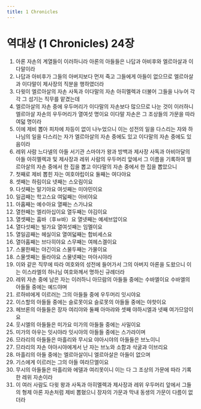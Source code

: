 ```yaml
---
title: 1 Chronicles
---
```


# 역대상 (1 Chronicles) 24장
1. 아론 자손의 계열들이 이러하니라 아론의 아들들은 나답과 아비후와 엘르아살과 이다말이라
1. 나답과 아비후가 그들의 아버지보다 먼저 죽고 그들에게 아들이 없으므로 엘르아살과 이다말이 제사장의 직분을 행하였더라
1. 다윗이 엘르아살의 자손 사독과 이다말의 자손 아히멜렉과 더불어 그들을 나누어 각각 그 섬기는 직무를 맡겼는데
1. 엘르아살의 자손 중에 우두머리가 이다말의 자손보다 많으므로 나눈 것이 이러하니 엘르아살 자손의 우두머리가 열여섯 명이요 이다말 자손은 그 조상들의 가문을 따라 여덟 명이라
1. 이에 제비 뽑아 피차에 차등이 없이 나누었으니 이는 성전의 일을 다스리는 자와 하나님의 일을 다스리는 자가 엘르아살의 자손 중에도 있고 이다말의 자손 중에도 있음이라
1. 레위 사람 느다넬의 아들 서기관 스마야가 왕과 방백과 제사장 사독과 아비아달의 아들 아히멜렉과 및 제사장과 레위 사람의 우두머리 앞에서 그 이름을 기록하여 엘르아살의 자손 중에서 한 집을 뽑고 이다말의 자손 중에서 한 집을 뽑았으니
1. 첫째로 제비 뽑힌 자는 여호야립이요 둘째는 여다야요
1. 셋째는 하림이요 넷째는 스오림이요
1. 다섯째는 말기야요 여섯째는 미야민이요
1. 일곱째는 학고스요 여덟째는 아비야요
1. 아홉째는 예수아요 열째는 스가냐요
1. 열한째는 엘리아십이요 열두째는 야김이요
1. 열셋째는 훕바（후ㅂ바）요 열넷째는 예세브압이요
1. 열다섯째는 빌가요 열여섯째는 임멜이요
1. 열일곱째는 헤실이요 열여덟째는 합비세스요
1. 열아홉째는 브다히야요 스무째는 여헤스겔이요
1. 스물한째는 야긴이요 스물두째는 가물이요
1. 스물셋째는 들라야요 스물넷째는 마아시야라
1. 이와 같은 직무에 따라 여호와의 성전에 들어가서 그의 아버지 아론을 도왔으니 이는 이스라엘의 하나님 여호와께서 명하신 규례더라
1. 레위 자손 중에 남은 자는 이러하니 아므람의 아들들 중에는 수바엘이요 수바엘의 아들들 중에는 예드야며
1. 르하뱌에게 이르러는 그의 아들들 중에 우두머리 잇시야요
1. 이스할의 아들들 중에는 슬로못이요 슬로못의 아들들 중에는 야핫이요
1. 헤브론의 아들들은 장자 여리야와 둘째 아마랴와 셋째 야하시엘과 넷째 여가므암이요
1. 웃시엘의 아들들은 미가요 미가의 아들들 중에는 사밀이요
1. 미가의 아우는 잇시야라 잇시야의 아들들 중에는 스가랴이며
1. 므라리의 아들들은 마흘리와 무시요 야아시야의 아들들은 브노이니
1. 므라리의 자손 야아시야에게서 난 자는 브노와 소함과 삭굴과 이브리요
1. 마흘리의 아들 중에는 엘르아살이니 엘르아살은 아들이 없으며
1. 기스에게 이르러는 그의 아들 여라므엘이요
1. 무시의 아들들은 마흘리와 에델과 여리못이니 이는 다 그 조상의 가문에 따라 기록한 레위 자손이라
1. 이 여러 사람도 다윗 왕과 사독과 아히멜렉과 제사장과 레위 우두머리 앞에서 그들의 형제 아론 자손처럼 제비 뽑혔으니 장자의 가문과 막내 동생의 가문이 다름이 없더라